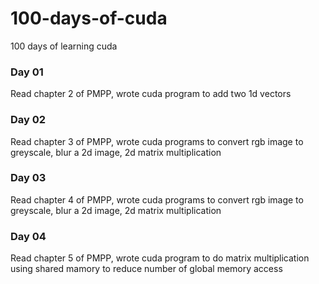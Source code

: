 # 100-days-of-cuda
100 days of learning cuda

### Day 01
Read chapter 2 of PMPP, wrote cuda program to add two 1d vectors

### Day 02
Read chapter 3 of PMPP, wrote cuda programs to convert rgb image to greyscale, blur a 2d image, 2d matrix multiplication

### Day 03
Read chapter 4 of PMPP, wrote cuda programs to convert rgb image to greyscale, blur a 2d image, 2d matrix multiplication

### Day 04
Read chapter 5 of PMPP, wrote cuda program to do matrix multiplication using shared mamory to reduce number of global memory access
